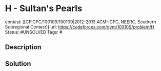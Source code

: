 # H - Sultan's Pearls

contest: [[CFICPC/100109/100109|2012-2013 ACM-ICPC, NEERC, Southern Subregional Contest]]
url: https://codeforces.com/gym/100109/problem/H
Status: #UNSOLVED
Tags: #

## Description

## Solution

